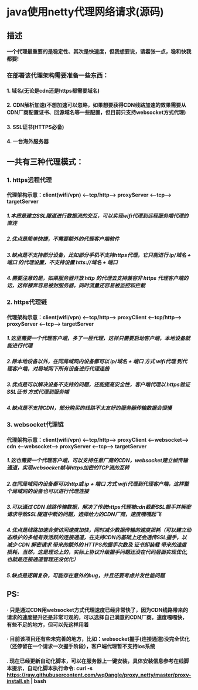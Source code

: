 # java使用netty代理网络请求(源码)

## 描述

#### 一个代理最重要的是稳定性、其次是快速度，但我想要说，请嚣张一点，稳和快我都要!

### 在部署该代理架构需要准备一些东西：

#### 1. 域名(无论是cdn还是https都需要域名)

#### 2. CDN解析加速(不想加速可以忽略，如果想要获得CDN线路加速的效果需要从CDN厂商配置证书、回源域名等一些配置，但目前只支持websocket方式代理)

#### 3. SSL证书(HTTPS必备)

#### 4. 一台海外服务器

## 一共有三种代理模式：

### 1. https远程代理

#### 代理架构示意：client(wifi/vpn) <--tcp/http--> proxyServer <--tcp--> targetServer 

##### 1.本质是建立SSL隧道进行数据流的交互，可以实现wifi代理到远程服务端代理的直连

##### 2.优点是简单快捷，不需要额外的代理客户端软件

##### 3.缺点是不支持部分设备，比如部分手机不支持https代理，它只能进行 ip/域名 + 端口 的代理设置，不支持设置 htts://域名 + 端口

##### 4.需要注意的是，如果服务器开放 http 的代理去支持兼容非 https 代理客户端的话，这样裸奔容易被封服务器，同时流量还容易被监控和拦截

### 2. https代理链

#### 代理架构示意：client(wifi/vpn) <--tcp/http--> proxyClient <--tcp/http--> proxyServer <--tcp--> targetServer 

##### 1.这里需要一个代理客户端，多了一层代理，这样只需要启动客户端，本地设备就能进行代理

##### 2.除本地设备以外，在同局域网内设备都可以 ip/域名 + 端口 方式 wifi代理 到代理客户端，对局域网下所有设备进行代理连接

##### 3.优点是可以解决设备不支持的问题，还能提高安全性，客户端代理以 https验证SSL证书 方式代理到服务端

##### 4.缺点是不支持CDN，部分购买的线路不太友好的服务器传输数据会很慢

### 3. websocket代理链

#### 代理架构示意：client(wifi/vpn) <--tcp/http--> proxyClient <--websocket--> cdn <--websocket--> proxyServer <--tcp--> targetServer 

##### 1.这也需要一个代理客户端，可以支持任意厂商的CDN，websocket建立帧传输通道，实现websocket帧与https加密的TCP流的互转

##### 2.在同局域网内设备都可以http或 ip + 端口 方式 wifi代理到代理客户端，这样整个局域网的设备也可以进行代理连接

##### 3.可以通过 CDN  线路传输数据，解决了传统https代理被cdn截断SSL握手并解密请求导致SSL隧道中断的问题，选择给力的CDN厂商，速度嘎嘎起飞

##### 4.优点是线路加速会使访问速度加快，同时减少数据传输的速度损耗（可以建立动态维护的多组有效活跃的连接通道，在支持CDN的基础上还会透传SSL握手，以减少 CDN 解密请求 带来的额外的 HTTPS的握手次数及 证书卸装载 带来的速度损耗，当然，这是理论上的，实际上协议升级握手问题还没在代码层面实现优化,也就是连接通道管理还没优化）

##### 5.缺点是逻辑复杂，可能存在意外的bug，并且还要考虑并发性能问题


## PS:

#### · 只是通过CDN用websocket方式代理速度已经非常快了，因为CDN线路带来的请求的速度提升还是非常可观的，可以选择自己满意的CDN厂商，速度嘎嘎快，有些不足的地方，但可以先这样用着

#### · 目前该项目还有些未完善的地方，比如：websocket握手(连接通道)没完全优化（还停留在一个请求一次握手阶段），客户端代理暂不支持ios系统

#### . 现在已经更新自动化脚本，可以在服务器上一键安装，具体安装信息参考在线脚本提示，自动化脚本执行命令: curl -s https://raw.githubusercontent.com/wq0angle/proxy_netty/master/proxy-install.sh | bash 
